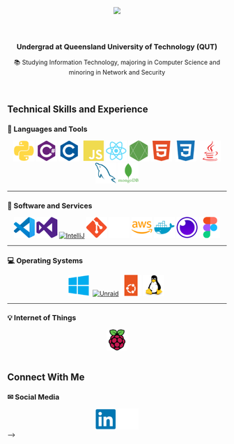 

<h1 align="center">
   <img align="center" src="https://readme-typing-svg.demolab.com/?font=Aharoni.+Code&weight=600&size=35&duration=3800&pause=1000&center=true&color=90D74F&width=400&height=70&lines=Welcome+to+my+GitHub!;" />
</h1>
<br/>
<h3 align="center"> Undergrad at  Queensland University of Technology (QUT)</h3>
<div align="center">
   📚 Studying Information Technology, majoring in Computer Science and minoring in Network and Security

</div>

<br/>
<br/>

## Technical Skills and Experience

### 🧰 Languages and Tools 
<div align="center">
    <a href="https://www.python.org/" target="blank"><img src="https://raw.githubusercontent.com/devicons/devicon/master/icons/python/python-plain.svg" alt="Python" height="48rem"/></a>
    <a href="https://learn.microsoft.com/en-us/dotnet/csharp/" target="blank"><img src="https://raw.githubusercontent.com/devicons/devicon/master/icons/csharp/csharp-plain.svg" alt="C#" height="48rem" /></a>
    <img src="https://raw.githubusercontent.com/devicons/devicon/master/icons/c/c-plain.svg" alt="C" height="48rem" />&nbsp;
    <a href="https://www.javascript.com/" target="blank"><img src="https://raw.githubusercontent.com/devicons/devicon/master/icons/javascript/javascript-plain.svg" alt="JavaScript" height="48rem" /></a>
    <a href="https://react.dev/" target="blank"><img src="https://raw.githubusercontent.com/devicons/devicon/master/icons/react/react-original.svg" alt="React" height="48rem" /></a>
    <a href="https://nodejs.org/en" target="blank"><img src="https://raw.githubusercontent.com/devicons/devicon/master/icons/nodejs/nodejs-plain.svg" alt="NodeJS" height="48rem" /></a>
    <img src="https://raw.githubusercontent.com/devicons/devicon/master/icons/html5/html5-plain.svg" alt="HTML5" height="48rem" />&nbsp;
    <img src="https://raw.githubusercontent.com/devicons/devicon/master/icons/css3/css3-plain.svg" alt="CSS3" height="48rem" />&nbsp;
    <a href="https://www.java.com/en/" target="blank"><img src="https://github.com/devicons/devicon/blob/master/icons/java/java-plain.svg" alt="Java" height="48rem" /></a>
    <a href="https://www.mysql.com/" target="blank"><img src="https://github.com/devicons/devicon/blob/master/icons/mysql/mysql-original.svg" alt="MySQL" height="48rem" /></a>
    <a href="https://www.mongodb.com/" target="blank"><img src="https://github.com/devicons/devicon/blob/master/icons/mongodb/mongodb-plain-wordmark.svg" alt="MongoDB" height="48rem" /></a>
</div>

---
### 📄 Software and Services 
<div align="center">
    <a href="https://code.visualstudio.com/" target="blank"><img src="https://raw.githubusercontent.com/devicons/devicon/master/icons/vscode/vscode-original.svg" alt="VSCode" height="48rem"/></a>
    <a href="https://visualstudio.microsoft.com/" target="blank"><img src="https://raw.githubusercontent.com/devicons/devicon/master/icons/visualstudio/visualstudio-plain.svg" alt="Visual Studio" height="48rem"/></a>
    <a href="https://www.jetbrains.com/idea/" target="blank"><img src="https://cdn.jsdelivr.net/gh/devicons/devicon@latest/icons/intellij/intellij-original.svg" alt="IntelliJ" height="48rem"/></a>
    <a href="https://git-scm.com/" target="blank"><img src="https://raw.githubusercontent.com/devicons/devicon/master/icons/git/git-plain.svg" alt="Git" height="48rem"/></a>
    <a href="https://github.com/" target="blank"><img src="https://github.com/bales-au/bales-au/blob/main/github.png" alt="GitHub" height="48rem"/></a>
    <a href="https://aws.amazon.com/" target="blank"><img src="https://github.com/devicons/devicon/blob/master/icons/amazonwebservices/amazonwebservices-plain-wordmark.svg" alt="AWS" height="48rem"/></a>
    <a href="https://www.docker.com/" target="blank"><img src="https://github.com/devicons/devicon/blob/master/icons/docker/docker-plain.svg" alt="Docker" height="48rem"/></a>
    <a href="https://insomnia.rest/" target="blank"><img src="https://github.com/devicons/devicon/blob/master/icons/insomnia/insomnia-original.svg" alt="Insomnia" height="48rem"/></a>
    <a href="https://www.figma.com/" target="blank"><img src="https://github.com/devicons/devicon/blob/master/icons/figma/figma-original.svg" alt="Figma" height="48rem"/></a>
</div>

---
### 💻 Operating Systems
<div align="center">
    <img src="https://raw.githubusercontent.com/devicons/devicon/master/icons/windows8/windows8-original.svg" alt="Windows" height="48rem"/>&nbsp;
    <a href="https://unraid.net/" target="blank"><img src="https://dnld.lime-technology.com/connect/mark_gradient.png" alt="Unraid" height="48rem" /></a>
    <a href="https://ubuntu.com/" target="blank"><img src="https://github.com/devicons/devicon/blob/master/icons/ubuntu/ubuntu-original.svg" alt="Ubuntu" height="48rem"/></a>
    <img src="https://github.com/devicons/devicon/blob/master/icons/linux/linux-original.svg" alt="Linux" height="48rem"/>&nbsp;
</div>

---
### 💡 Internet of Things
<div align="center">
    <a href="https://www.raspberrypi.com/" target="blank"><img src="https://github.com/devicons/devicon/blob/master/icons/raspberrypi/raspberrypi-original.svg" alt="Raspberry Pi" height="48rem" /></a>
</div>



<br/>

## Connect With Me

### ✉ Social Media
<div align="center">
    <a href="https://www.linkedin.com/in/bailey-watts/" target="blank"><img src="https://github.com/devicons/devicon/blob/master/icons/linkedin/linkedin-original.svg" alt="Linkedin" height="48rem"/></a>
    <a href="https://github.com/bales-au" target="blank"><img src="https://github.com/bales-au/bales-au/blob/main/github.png" alt="GitHub" height="48rem"/></a>
</div>
-->
